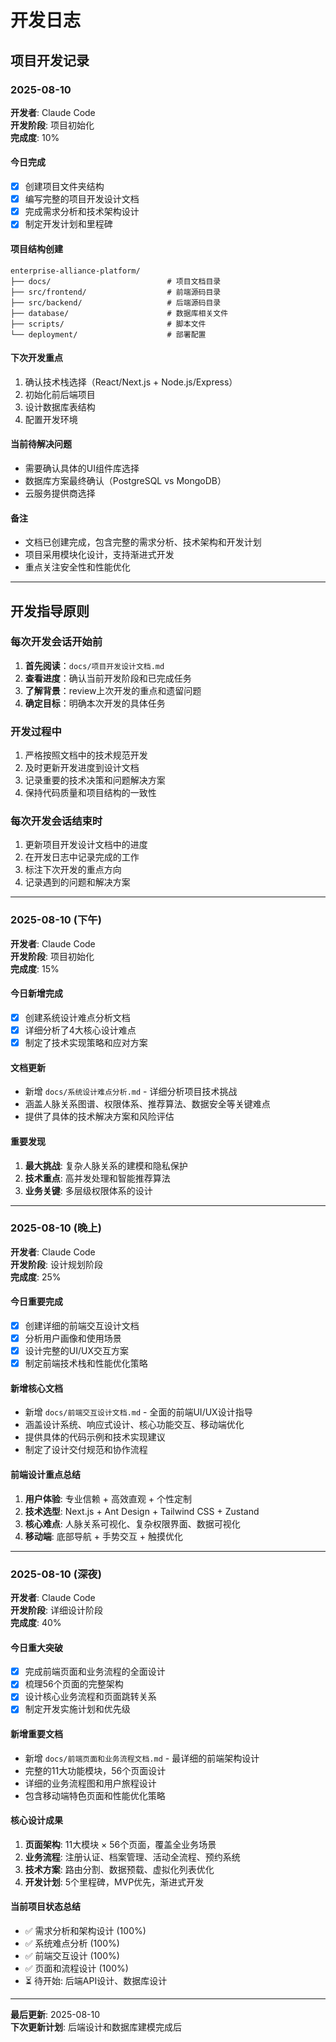 # 开发日志

## 项目开发记录

### 2025-08-10
**开发者**: Claude Code  
**开发阶段**: 项目初始化  
**完成度**: 10%

#### 今日完成
- [x] 创建项目文件夹结构
- [x] 编写完整的项目开发设计文档
- [x] 完成需求分析和技术架构设计
- [x] 制定开发计划和里程碑

#### 项目结构创建
```
enterprise-alliance-platform/
├── docs/                          # 项目文档目录
├── src/frontend/                  # 前端源码目录
├── src/backend/                   # 后端源码目录
├── database/                      # 数据库相关文件
├── scripts/                       # 脚本文件
└── deployment/                    # 部署配置
```

#### 下次开发重点
1. 确认技术栈选择（React/Next.js + Node.js/Express）
2. 初始化前后端项目
3. 设计数据库表结构
4. 配置开发环境

#### 当前待解决问题
- 需要确认具体的UI组件库选择
- 数据库方案最终确认（PostgreSQL vs MongoDB）
- 云服务提供商选择

#### 备注
- 文档已创建完成，包含完整的需求分析、技术架构和开发计划
- 项目采用模块化设计，支持渐进式开发
- 重点关注安全性和性能优化

---

## 开发指导原则

### 每次开发会话开始前
1. **首先阅读**：`docs/项目开发设计文档.md`
2. **查看进度**：确认当前开发阶段和已完成任务
3. **了解背景**：review上次开发的重点和遗留问题
4. **确定目标**：明确本次开发的具体任务

### 开发过程中
1. 严格按照文档中的技术规范开发
2. 及时更新开发进度到设计文档
3. 记录重要的技术决策和问题解决方案
4. 保持代码质量和项目结构的一致性

### 每次开发会话结束时
1. 更新项目开发设计文档中的进度
2. 在开发日志中记录完成的工作
3. 标注下次开发的重点方向
4. 记录遇到的问题和解决方案

---

### 2025-08-10 (下午)
**开发者**: Claude Code  
**开发阶段**: 项目初始化  
**完成度**: 15%

#### 今日新增完成
- [x] 创建系统设计难点分析文档
- [x] 详细分析了4大核心设计难点
- [x] 制定了技术实现策略和应对方案

#### 文档更新
- 新增 `docs/系统设计难点分析.md` - 详细分析项目技术挑战
- 涵盖人脉关系图谱、权限体系、推荐算法、数据安全等关键难点
- 提供了具体的技术解决方案和风险评估

#### 重要发现
1. **最大挑战**: 复杂人脉关系的建模和隐私保护
2. **技术重点**: 高并发处理和智能推荐算法
3. **业务关键**: 多层级权限体系的设计

---

### 2025-08-10 (晚上)
**开发者**: Claude Code  
**开发阶段**: 设计规划阶段  
**完成度**: 25%

#### 今日重要完成
- [x] 创建详细的前端交互设计文档
- [x] 分析用户画像和使用场景
- [x] 设计完整的UI/UX交互方案
- [x] 制定前端技术栈和性能优化策略

#### 新增核心文档
- 新增 `docs/前端交互设计文档.md` - 全面的前端UI/UX设计指导
- 涵盖设计系统、响应式设计、核心功能交互、移动端优化
- 提供具体的代码示例和技术实现建议
- 制定了设计交付规范和协作流程

#### 前端设计重点总结
1. **用户体验**: 专业信赖 + 高效直观 + 个性定制
2. **技术选型**: Next.js + Ant Design + Tailwind CSS + Zustand
3. **核心难点**: 人脉关系可视化、复杂权限界面、数据可视化
4. **移动端**: 底部导航 + 手势交互 + 触摸优化

---

### 2025-08-10 (深夜)
**开发者**: Claude Code  
**开发阶段**: 详细设计阶段  
**完成度**: 40%

#### 今日重大突破
- [x] 完成前端页面和业务流程的全面设计
- [x] 梳理56个页面的完整架构
- [x] 设计核心业务流程和页面跳转关系
- [x] 制定开发实施计划和优先级

#### 新增重要文档
- 新增 `docs/前端页面和业务流程文档.md` - 最详细的前端架构设计
- 完整的11大功能模块，56个页面设计
- 详细的业务流程图和用户旅程设计
- 包含移动端特色页面和性能优化策略

#### 核心设计成果
1. **页面架构**: 11大模块 × 56个页面，覆盖全业务场景
2. **业务流程**: 注册认证、档案管理、活动全流程、预约系统
3. **技术方案**: 路由分割、数据预载、虚拟化列表优化
4. **开发计划**: 5个里程碑，MVP优先，渐进式开发

#### 当前项目状态总结
- ✅ 需求分析和架构设计 (100%)
- ✅ 系统难点分析 (100%) 
- ✅ 前端交互设计 (100%)
- ✅ 页面和流程设计 (100%)
- ⏳ 待开始: 后端API设计、数据库设计

---

**最后更新**: 2025-08-10  
**下次更新计划**: 后端设计和数据库建模完成后